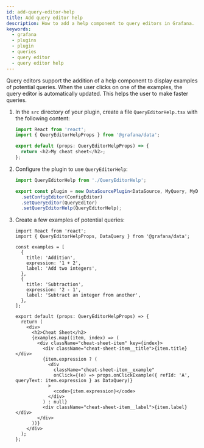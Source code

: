 ```yaml
---
id: add-query-editor-help
title: Add query editor help
description: How to add a help component to query editors in Grafana.
keywords:
  - grafana
  - plugins
  - plugin
  - queries
  - query editor
  - query editor help
---
```


Query editors support the addition of a help component to display examples of potential queries. When the user clicks on one of the examples, the query editor is automatically updated. This helps the user to make faster queries.

1. In the `src` directory of your plugin, create a file `QueryEditorHelp.tsx` with the following content:

   ```ts
   import React from 'react';
   import { QueryEditorHelpProps } from '@grafana/data';

   export default (props: QueryEditorHelpProps) => {
     return <h2>My cheat sheet</h2>;
   };
   ```

1. Configure the plugin to use `QueryEditorHelp`:

   ```ts
   import QueryEditorHelp from './QueryEditorHelp';
   ```

   ```ts
   export const plugin = new DataSourcePlugin<DataSource, MyQuery, MyDataSourceOptions>(DataSource)
     .setConfigEditor(ConfigEditor)
     .setQueryEditor(QueryEditor)
     .setQueryEditorHelp(QueryEditorHelp);
   ```

1. Create a few examples of potential queries:

   ```tsx
   import React from 'react';
   import { QueryEditorHelpProps, DataQuery } from '@grafana/data';

   const examples = [
     {
       title: 'Addition',
       expression: '1 + 2',
       label: 'Add two integers',
     },
     {
       title: 'Subtraction',
       expression: '2 - 1',
       label: 'Subtract an integer from another',
     },
   ];

   export default (props: QueryEditorHelpProps) => {
     return (
       <div>
         <h2>Cheat Sheet</h2>
         {examples.map((item, index) => (
           <div className="cheat-sheet-item" key={index}>
             <div className="cheat-sheet-item__title">{item.title}</div>
             {item.expression ? (
               <div
                 className="cheat-sheet-item__example"
                 onClick={(e) => props.onClickExample({ refId: 'A', queryText: item.expression } as DataQuery)}
               >
                 <code>{item.expression}</code>
               </div>
             ) : null}
             <div className="cheat-sheet-item__label">{item.label}</div>
           </div>
         ))}
       </div>
     );
   };
   ```
